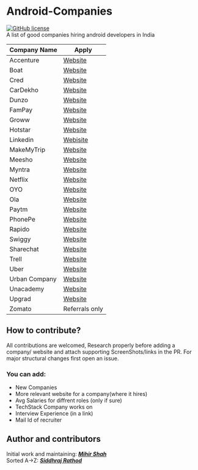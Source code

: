 # Android-Companies
[![GitHub license](https://img.shields.io/badge/License-MIT-blue.svg)](LICENSE)
<br>
A list of good companies hiring android developers in India

| Company Name  | Apply |
| ------------- | ------------- |
| Accenture| <a href="https://www.linkedin.com/jobs/view/android-application-development-application-developer-at-accenture-in-india-2750618759/?originalSubdomain=in">Website</a>  |
| Boat| <a href="https://www.linkedin.com/jobs/view/2843130557/">Website</a>  |
| Cred| <a href="https://careers.cred.club/allJob">Website</a>  |
| CarDekho| <a href="https://www.linkedin.com/jobs/view/2831917263/">Website</a>  |
| Dunzo| <a href="https://www.linkedin.com/jobs/view/2855617230/">Website</a>  |
| FamPay| <a href="https://www.linkedin.com/jobs/view/2822802518/">Website</a>  |
| Groww| <a href="https://groww.skillate.com/jobs/11795">Website</a>  |
| Hotstar| <a href="https://www.linkedin.com/jobs/view/2848222142/">Website</a> |
| Linkedin| <a href="https://www.linkedin.com/jobs/view/2742718651/">Webisite</a> |
| MakeMyTrip| <a href="https://careers.makemytrip.com/prod/jobs">Website</a>  |
| Meesho| <a href="https://careers.meesho.com/#!/">Website</a>  |
| Myntra| <a href="https://careers.myntra.com/jobs/technology">Website</a>  |
| Netflix| <a href="">Website</a>  |
| OYO| <a href="">Website</a>  |
| Ola| <a href="">Website</a>  |
| Paytm| <a href="">Website</a>  |
| PhonePe| <a href="">Website</a>  |
| Rapido| <a href="">Website</a>  |
| Swiggy| <a href="">Website</a>  |
| Sharechat| <a href="">Website</a>  |
| Trell| <a href="">Website</a>  |
| Uber| <a href="">Website</a>  |
| Urban Company| <a href="">Website</a>  |
| Unacademy| <a href="">Website</a>  |
| Upgrad| <a href="">Website</a>  |
| Zomato | Referrals only |

## How to contribute?
All contributions are welcomed, Research properly before adding a company/ website and attach supporting ScreenShots/links in the PR. For major structural changes first open an issue.
### You can add:
- New Companies
- More relevant website for a company(where it hires)
- Avg Salaries for diffrent roles (only if sure)
- TechStack Company works on 
- Interview Experience (in a link)
- Mail Id of recruiter

## Author and contributors
Initial work and maintaining: <a href="https://github.com/Miihir79">***Mihir Shah***</a> <br>
Sorted A->Z: <a href="https://github.com/siddhraj-sinh">***Siddhraj Rathod***</a> <br>
